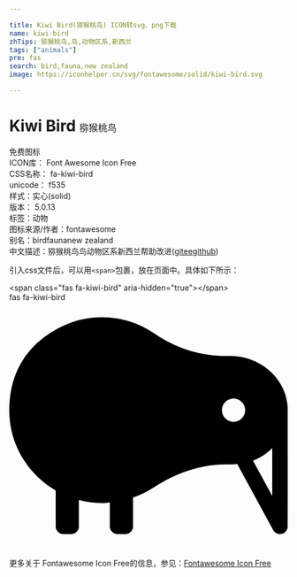 ```yaml
---

title: Kiwi Bird(猕猴桃鸟) ICON转svg、png下载
name: kiwi-bird
zhTips: 猕猴桃鸟,鸟,动物区系,新西兰
tags: ["animals"]
pre: fas
search: bird,fauna,new zealand
image: https://iconhelper.cn/svg/fontawesome/solid/kiwi-bird.svg

---
```


# Kiwi Bird  <small style="font-size: 60%;font-weight: 100">猕猴桃鸟</small>


<div class="detail-page">
<p>
<span><span class="badge-success badge">免费图标</span> </span>
<br/>
<span>
ICON库：
<span class="badge-secondary badge">Font Awesome Icon Free</span> 
</span>
<br/>
<span>
CSS名称：
<span class="badge-secondary badge">fa-kiwi-bird</span> 
</span>
<br/>
<span>
unicode：
<span class="badge-secondary badge">f535</span> 
<copy-btn content='f535' btn-title=""></copy-btn>
<copy-btn :content='String.fromCodePoint(parseInt("f535", 16))' btn-title="复制U"></copy-btn>
</span><br/><span>样式：<span class="badge-light badge">实心(solid)</span></span>
<br/>
<span>
版本：
<span class="badge-secondary badge">5.0.13</span> 
</span><br/><span>标签：<span class="badge-light badge"><router-link to="/tags/animals.html">动物</router-link></span></span>
<br/>
<span>图标来源/作者：<span class="badge-light badge">fontawesome</span></span> 
<br/>
<span>别名：<span class="badge-light badge">bird</span><span class="badge-light badge">fauna</span><span class="badge-light badge">new zealand</span></span><br/><span class="zh-detail">中文描述：<span class="badge-primary badge">猕猴桃鸟</span><span class="badge-primary badge">鸟</span><span class="badge-primary badge">动物区系</span><span class="badge-primary badge">新西兰</span><span class="help-link"><span>帮助改进</span>(<a href="https://gitee.com/liuwave/icon-helper/edit/master/json/fontawesome/solid/kiwi-bird.json" target="_blank" rel="noopener noreferrer">gitee</a><a href="https://github.com/liuwave/icon-helper/edit/master/json/fontawesome/solid/kiwi-bird.json" target="_blank" rel="noopener noreferrer">github</a></span>)</span><br/>
</p>
</div>
<div class="alert alert-dark">
  <i class="fas fa-kiwi-bird fa-xs"></i>
  <i class="fas fa-kiwi-bird fa-sm"></i>
  <i class="fas fa-kiwi-bird fa-lg"></i>
  <i class="fas fa-kiwi-bird fa-2x"></i>
  <i class="fas fa-kiwi-bird fa-3x"></i>
  <i class="fas fa-kiwi-bird fa-5x"></i>
  <i class="fas fa-kiwi-bird fa-7x"></i>
</div>
<div>
  <p>引入css文件后，可以用<code>&lt;span&gt;</code>包裹，放在页面中。具体如下所示：    
  </p>
  <div class="alert alert-primary" style="font-size: 14px">
    &lt;span class="fas fa-kiwi-bird" aria-hidden="true"&gt;&lt;/span&gt;
    <copy-btn content='<span class="fas fa-kiwi-bird" aria-hidden="true"></span>'></copy-btn>
  </div>
  <div class="alert alert-secondary">
    <i class="fas fa-kiwi-bird"
    style="font-size: 24px"
    aria-hidden="true"></i> fas fa-kiwi-bird
    <copy-btn content="fas fa-kiwi-bird" btn-title="复制图标名称"></copy-btn>
  </div>
</div>
<div id="svg" class="svg-wrap">
<svg xmlns="http://www.w3.org/2000/svg" viewBox="0 0 576 512"><path d="M575.81 217.98C572.64 157.41 518.28 112 457.63 112h-9.37c-52.82 0-104.25-16.25-147.74-46.24-41.99-28.96-96.04-41.62-153.21-28.7C129.3 41.12-.08 78.24 0 224c.04 70.95 38.68 132.8 95.99 166.01V464c0 8.84 7.16 16 16 16h16c8.84 0 16-7.16 16-16v-54.26c15.36 3.96 31.4 6.26 48 6.26 5.44 0 10.68-.73 16-1.18V464c0 8.84 7.16 16 16 16h16c8.84 0 16-7.16 16-16v-59.43c14.24-5.06 27.88-11.39 40.34-19.51C342.07 355.25 393.86 336 448.46 336c25.48 0 16.01-.31 23.05-.78l74.41 136.44c2.86 5.23 8.3 8.34 14.05 8.34 1.31 0 2.64-.16 3.95-.5 7.09-1.8 12.05-8.19 12.05-15.5 0 0 .14-240.24-.16-246.02zM463.97 248c-13.25 0-24-10.75-24-24 0-13.26 10.75-24 24-24s24 10.74 24 24c0 13.25-10.75 24-24 24zm80 153.25l-39.86-73.08c15.12-5.83 28.73-14.6 39.86-25.98v99.06z"/></svg>
</div>
<detail full-name='fa-kiwi-bird'></detail>

<Vssue title="关于“Kiwi Bird”的评论" />
    
<div><p>更多关于  Fontawesome Icon Free的信息，参见：<a target="_blank" href="https://iconhelper.cn/fontawesome.html">Fontawesome Icon Free</a>
</p></div>
